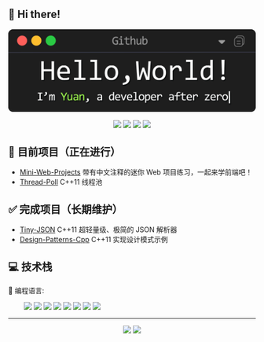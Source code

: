 ## 🙋 Hi there!
<div align="center">
<img src="https://github.com/Syan-Lin/Syan-Lin/blob/main/Resources/banner.gif" width="700px"/>
<p> </p>
</div>
<div align="center">
<a href="https://siyuanblog.cn/"><img src="https://img.shields.io/badge/Website-个人博客-blue?style=for-the-badge&logo=Internet%20Explorer"/></a>
<img src="https://img.shields.io/badge/Current Work-科研狗-red?style=for-the-badge&logo=GitBook&logoColor=white"/>
<img src="https://img.shields.io/badge/Specialty-后端-blue?style=for-the-badge&logo=C%2B%2B&logoColor=white"/>
<a href="mailto:475694569@qq.com"><img src="https://img.shields.io/badge/Contact%20me-邮箱-yellow?style=for-the-badge&logo=Mail.Ru"/></a>
</div>

## 📝 目前项目（正在进行）
- [Mini-Web-Projects](https://github.com/Syan-Lin/Mini-Web-Projects) 带有中文注释的迷你 Web 项目练习，一起来学前端吧！
- [Thread-Poll](https://github.com/Syan-Lin/Thread-Poll) C++11 线程池

## ✅ 完成项目（长期维护）
- [Tiny-JSON](https://github.com/Syan-Lin/Tiny-JSON) C++11 超轻量级、极简的 JSON 解析器
- [Design-Patterns-Cpp](https://github.com/Syan-Lin/Design-Patterns-Cpp) C++11 实现设计模式示例

## 💻 技术栈
🔨 编程语言:

&emsp;&emsp;
![](https://img.shields.io/badge/C%2B%2B-A-green?style=flat) ![](https://img.shields.io/badge/Java-B-blue?style=flat) ![](https://img.shields.io/badge/HTML5-B-blue?style=flat) ![](https://img.shields.io/badge/CSS3-B-blue?style=flat) ![](https://img.shields.io/badge/JavaScript-B-blue?style=flat) ![](https://img.shields.io/badge/TypeScript-B-blue?style=flat) ![](https://img.shields.io/badge/Python-C-red?style=flat) ![](https://img.shields.io/badge/C%23-C-red?style=flat)

---
<div align="center">
  <img height="200px" src="https://github-readme-stats.vercel.app/api?username=Syan-Lin&title=Yuan%27s%20GitHub%20stats&theme=vue&show_icons=true" />
  <img height="200px" src="https://github-readme-stats.vercel.app/api/top-langs/?username=Syan-Lin&theme=vue" />
</div>

<!--
**Syan-Lin/Syan-Lin** is a ✨ _special_ ✨ repository because its `README.md` (this file) appears on your GitHub profile.

![Metrics](https://metrics.lecoq.io/Syan-Lin?template=classic&base.indepth=false&base.hireable=false&config.timezone=Asia%2FShanghai)

Here are some ideas to get you started:

- 🔭 I’m currently working on ...
- 🌱 I’m currently learning ...
- 👯 I’m looking to collaborate on ...
- 🤔 I’m looking for help with ...
- 💬 Ask me about ...
- 📫 How to reach me: ...
- 😄 Pronouns: ...
- ⚡ Fun fact: ...
-->
